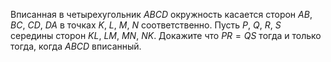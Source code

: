 Вписанная в четырехугольник $ABCD$ окружность касается сторон $AB$, $BC$, $CD$, $DA$ в точках $K$, $L$, $M$, $N$ соответственно. Пусть $P$, $Q$, $R$, $S$ середины сторон $KL$, $LM$, $MN$, $NK$. Докажите что $PR = QS$ тогда и только тогда, когда $ABCD$ вписанный.